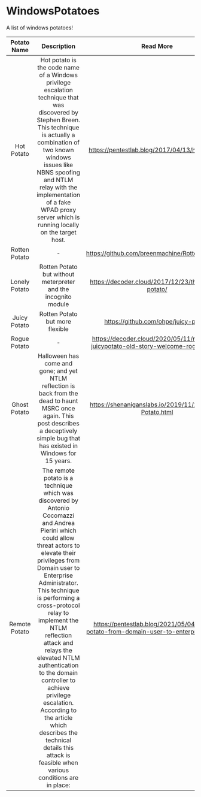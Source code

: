 # WindowsPotatoes
A list of windows potatoes!

**Potato Name**|**Description**|**Read More**
:-----:|:-----:|:-----:
Hot Potato|Hot potato is the code name of a Windows privilege escalation technique that was discovered by Stephen Breen. This technique is actually a combination of two known windows issues  like NBNS spoofing and NTLM relay with the implementation of a fake WPAD proxy server which is running locally on the target host.|https://pentestlab.blog/2017/04/13/hot-potato/
Rotten Potato|-|https://github.com/breenmachine/RottenPotatoNG
Lonely Potato|Rotten Potato but without meterpreter and the incognito module|https://decoder.cloud/2017/12/23/the-lonely-potato/
Juicy Potato|Rotten Potato but more flexible|https://github.com/ohpe/juicy-potato
Rogue Potato|-|https://decoder.cloud/2020/05/11/no-more-juicypotato-old-story-welcome-roguepotato/
Ghost Potato|Halloween has come and gone; and yet NTLM reflection is back from the dead to haunt MSRC once again. This post describes a deceptively simple bug that has existed in Windows for 15 years.|https://shenaniganslabs.io/2019/11/12/Ghost-Potato.html
Remote Potato|The remote potato is a technique which was discovered by Antonio Cocomazzi and Andrea Pierini which could allow threat actors to elevate their privileges from Domain user to Enterprise Administrator. This technique is performing a cross-protocol relay to implement the NTLM reflection attack and relays the elevated NTLM authentication to the domain controller to achieve privilege escalation. According to the article which describes the technical details this attack is feasible when various conditions are in place:|https://pentestlab.blog/2021/05/04/remote-potato-from-domain-user-to-enterprise-admin/
